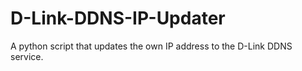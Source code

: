 # D-Link-DDNS-IP-Updater
A python script that updates the own IP address to the D-Link DDNS service.
